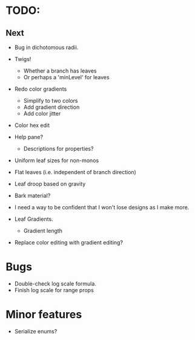 # TODO:

## Next

* Bug in dichotomous radii.
* Twigs!
  * Whether a branch has leaves
  * Or perhaps a 'minLevel' for leaves
* Redo color gradients
  * Simplify to two colors
  * Add gradient direction
  * Add color jitter
* Color hex edit
* Help pane?
  * Descriptions for properties?
* Uniform leaf sizes for non-monos
* Flat leaves (i.e. independent of branch direction)
* Leaf droop based on gravity
* Bark material?

* I need a way to be confident that I won't lose designs as I make more.

* Leaf Gradients.
  * Gradient length

* Replace color editing with gradient editing?

# Bugs

* Double-check log scale formula.
* Finish log scale for range props

# Minor features

* Serialize enums?

